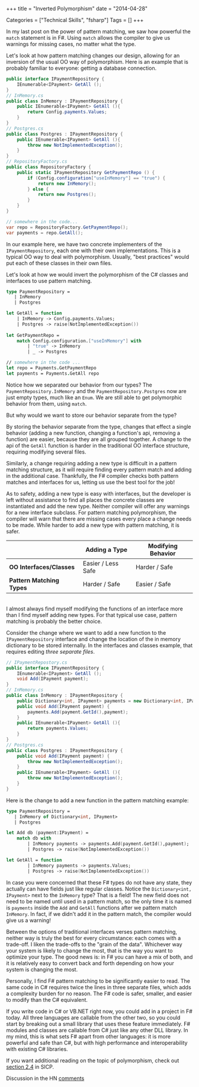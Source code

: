 +++
title = "Inverted Polymorphism"
date = "2014-04-28"

Categories = ["Technical Skills", "fsharp"]
Tags = []
+++

In my last post on the power of pattern matching, we saw how powerful
the `match` statement is in F#. Using `match` allows the compiler to
give us warnings for missing cases, no matter what the type.

Let's look at how pattern matching changes our design, allowing for an
inversion of the usual OO way of polymorphism. Here is an example that
is probably familiar to everyone: getting a database connection.

``` csharp
public interface IPaymentRepository {
    IEnumerable<IPayment> GetAll ();
}
// InMemory.cs
public class InMemory : IPaymentRepository {
    public IEnumerable<IPayment> GetAll (){
        return Config.payments.Values;
    }
}
// Postgres.cs
public class Postgres : IPaymentRepository {
    public IEnumerable<IPayment> GetAll (){
        throw new NotImplementedException();
    }
}
// RepositoryFactory.cs
public class RepositoryFactory {
    public static IPaymentRepository GetPaymentRepo () {
        if (Config.configuration["useInMemory"] == "true") {
            return new InMemory();
        } else {
            return new Postgres();
        }
    }
}

// somewhere in the code...
var repo = RepositoryFactory.GetPaymentRepo();
var payments = repo.GetAll();
```

In our example here, we have two concrete implementers of the
`IPaymentRepository`, each one with their own implementations. This is
a typical OO way to deal with polymorphism. Usually, "best practices"
would put each of these classes in their own files.

Let's look at how we would invert the polymorphism of the C# classes
and interfaces to use pattern matching.

``` fsharp
type PaymentRepository = 
   | InMemory
   | Postgres

let GetAll = function
    | InMemory -> Config.payments.Values;
    | Postgres -> raise(NotImplementedException())
        
let GetPaymentRepo = 
    match Config.configuration.["useInMemory"] with
        | "true" -> InMemory
        | _ -> Postgres 

// somewhere in the code ...
let repo = Payments.GetPaymentRepo
let payments = Payments.GetAll repo
```

Notice how we separated our behavior from our types? The
`PaymentRepository.InMemory` and the `PaymentRepository.Postgres` now
are just empty types, much like an `Enum`. We are still able to get
polymorphic behavior from them, using `match`. 

But why would we want to store our behavior separate from the type?

By storing the behavior separate from the type, changes that effect a
single behavior (adding a new function, changing a function's api,
removing a function) are easier, because they are all grouped
together. A change to the api of the `GetAll` function is harder in
the traditional OO interface structure, requiring modifying several
files.

Similarly, a change requiring adding a new type is difficult in a
pattern matching structure, as it will require finding every pattern
match and adding in the additional case. Thankfully, the F# compiler
checks both pattern matches and interfaces for us, letting us use the
best tool for the job!

As to safety, adding a new type is easy with interfaces, but the
developer is left without assistance to find all places the concrete
classes are instantiated and add the new type. Neither compiler will
offer any warnings for a new interface subclass. For pattern matching
polymorphism, the compiler will warn that there are missing cases
every place a change needs to be made. While harder to add a new type
with pattern matching, it is safer.

|| Adding a Type  | Modifying Behavior |
|------------- |------------- | ------------- |
|**OO Interfaces/Classes**  |  Easier / Less Safe  | Harder / Safe 
|**Pattern Matching Types**  |  Harder / Safe  | Easier / Safe

<br />
I almost always find myself modifying the functions of an
interface more than I find myself adding new types. For that typical
use case, pattern matching is probably the better choice.

Consider the change where we want to add a new function to the
`IPaymentRepository` interface and change the location of the in
memory dictionary to be stored internally. In the interfaces and
classes example, that requires editing _three separate files_.

``` csharp
// IPaymentRepostory.cs
public interface IPaymentRepository {
    IEnumerable<IPayment> GetAll ();
    void Add(IPayment payment);
}
// InMemory.cs
public class InMemory : IPaymentRepository {
    public Dictionary<int, IPayment> payments = new Dictionary<int, IPayment>();
    public void Add(IPayment payment) {
        payments.Add(payment.GetId(),payment);
    }
    public IEnumerable<IPayment> GetAll (){
        return payments.Values;
    }
}
// Postgres.cs
public class Postgres : IPaymentRepository {
    public void Add(IPayment payment) {
        throw new NotImplementedException();
    }
    public IEnumerable<IPayment> GetAll (){
        throw new NotImplementedException();
    }
}
```

Here is the change to add a new function in the pattern matching example:

``` fsharp
type PaymentRepository = 
   | InMemory of Dictionary<int, IPayment>
   | Postgres

let Add db (payment:IPayment) = 
    match db with
        | InMemory payments -> payments.Add(payment.GetId(),payment);
        | Postgres -> raise(NotImplementedException())

let GetAll = function
        | InMemory payments -> payments.Values;
        | Postgres -> raise(NotImplementedException())
```

In case you were concerned that these F# types do not have any state,
they actually can have fields just like regular classes. Notice the
`Dictionary<int, IPayment>` next to the `InMemory` type? That is a
field! The new field does not need to be named until used in a pattern
match, so the only time it is named is `payments` inside the `Add` and
`GetAll` functions after we pattern match `InMemory`. In fact, if we
didn't add it in the pattern match, the compiler would give us a
warning!

Between the options of traditional interfaces verses pattern matching,
neither way is truly the best for every circumstance: each comes with
a trade-off. I liken the trade-offs to the "grain of the
data". Whichever way your system is likely to change the most, that is
the way you want to optimize your type. The good news is: in F# you
can have a mix of both, and it is relatively easy to convert back and
forth depending on how your system is changing the most.

Personally, I find F# pattern matching to be significantly easier to
read. The same code in C# requires twice the lines in three separate
files, which adds a complexity burden for no reason. The F# code is
safer, smaller, and easier to modify than the C# equivalent.

If you write code in C# or VB.NET right now, you could add in a
project in F# today. All three languages are callable from the other
two, so you could start by breaking out a small library that uses
these feature immediately. F# modules and classes are callable from C#
just like any other DLL library. In my mind, this is what sets F#
apart from other languages: it is more powerful and safe than C#, but
with high performance and interoperability with existing C# libraries.

If you want additional reading on the topic of polymorphism, check out
<a href="http://mitpress.mit.edu/sicp/full-text/book/book-Z-H-17.html#%_sec_2.4">section 2.4</a> in SICP.

Discussion in the HN <a href="https://news.ycombinator.com/item?id=7763069">comments</a>
